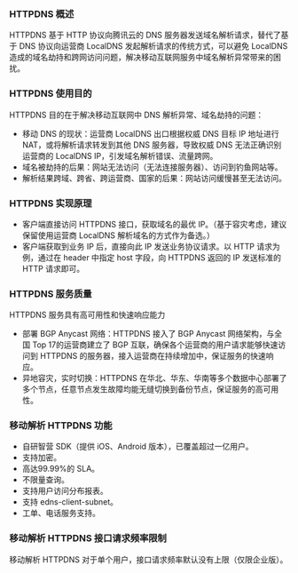 ### HTTPDNS 概述
HTTPDNS 基于 HTTP 协议向腾讯云的 DNS 服务器发送域名解析请求，替代了基于 DNS 协议向运营商 LocalDNS 发起解析请求的传统方式，可以避免 LocalDNS 造成的域名劫持和跨网访问问题，解决移动互联网服务中域名解析异常带来的困扰。

### HTTPDNS 使用目的
HTTPDNS 目的在于解决移动互联网中 DNS 解析异常、域名劫持的问题：
- 移动 DNS 的现状：运营商 LocalDNS 出口根据权威 DNS 目标 IP 地址进行 NAT，或将解析请求转发到其他 DNS 服务器，导致权威 DNS 无法正确识别运营商的 LocalDNS IP，引发域名解析错误、流量跨网。
- 域名被劫持的后果：网站无法访问（无法连接服务器）、访问到钓鱼网站等。
- 解析结果跨域、跨省、跨运营商、国家的后果：网站访问缓慢甚至无法访问。

### HTTPDNS 实现原理
- 客户端直接访问 HTTPDNS 接口，获取域名的最优 IP。（基于容灾考虑，建议保留使用运营商 LocalDNS 解析域名的方式作为备选。）
- 客户端获取到业务 IP 后，直接向此 IP 发送业务协议请求。以 HTTP 请求为例，通过在 header 中指定 host 字段，向 HTTPDNS 返回的 IP 发送标准的 HTTP 请求即可。

### HTTPDNS 服务质量
HTTPDNS 服务具有高可用性和快速响应能力
- 部署 BGP Anycast 网络：HTTPDNS 接入了 BGP Anycast 网络架构，与全国 Top 17的运营商建立了 BGP 互联，确保各个运营商的用户请求能够快速访问到 HTTPDNS 的服务器，接入运营商在持续增加中，保证服务的快速响应。
- 异地容灾，实时切换：HTTPDNS 在华北、华东、华南等多个数据中心部署了多个节点，任意节点发生故障均能无缝切换到备份节点，保证服务的高可用性。

### 移动解析 HTTPDNS 功能
- 自研智营 SDK（提供 iOS、Android 版本），已覆盖超过一亿用户。
- 支持加密。
- 高达99.99%的 SLA。
- 不限量查询。
- 支持用户访问分布报表。
- 支持 edns-client-subnet。
- 工单、电话服务支持。

### 移动解析 HTTPDNS 接口请求频率限制
移动解析 HTTPDNS 对于单个用户，接口请求频率默认没有上限（仅限企业版）。
